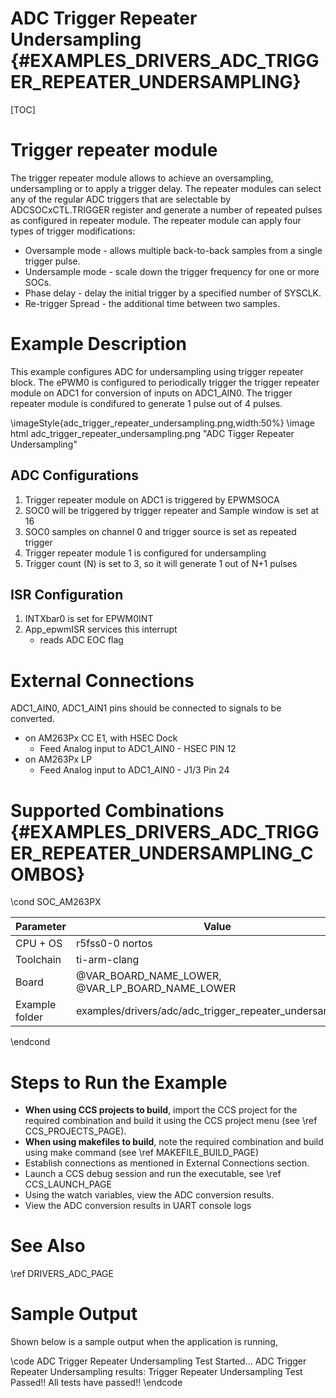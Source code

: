 # ADC Trigger Repeater Undersampling {#EXAMPLES_DRIVERS_ADC_TRIGGER_REPEATER_UNDERSAMPLING}

[TOC]

# Trigger repeater module
 The trigger repeater module allows to achieve an oversampling, undersampling or to apply a trigger delay. The repeater modules can select any of the regular ADC triggers that are selectable by ADCSOCxCTL.TRIGGER register and generate a number of repeated pulses as configured in repeater module. The repeater module can apply four types of trigger modifications:
 - Oversample mode - allows multiple back-to-back samples from a single trigger pulse.
 - Undersample mode - scale down the trigger frequency for one or more SOCs.
 - Phase delay - delay the initial trigger by a specified number of SYSCLK.
 - Re-trigger Spread - the additional time between two samples.

# Example Description
 This example configures ADC for undersampling using trigger repeater block. The ePWM0 is configured to periodically trigger the trigger repeater module on ADC1 for conversion of inputs on ADC1_AIN0. The trigger repeater module is condifured to generate 1 pulse out of 4 pulses.

\imageStyle{adc_trigger_repeater_undersampling.png,width:50%}
\image html adc_trigger_repeater_undersampling.png "ADC Tigger Repeater Undersampling"

## ADC Configurations
1. Trigger repeater module on ADC1 is triggered by EPWMSOCA
2. SOC0 will be triggered by trigger repeater and Sample window is set at 16
2. SOC0 samples on channel 0 and trigger source is set as repeated trigger
3. Trigger repeater module 1 is configured for undersampling
4. Trigger count (N) is set to 3, so it will generate 1 out of N+1 pulses

## ISR Configuration
1. INTXbar0 is set for EPWM0INT
2. App_epwmISR services this interrupt
    - reads ADC EOC flag

# External Connections
ADC1_AIN0, ADC1_AIN1 pins should be connected to signals to be converted.
 - on AM263Px CC E1, with HSEC Dock
     - Feed Analog input to ADC1_AIN0 - HSEC PIN 12
 - on AM263Px LP
     - Feed Analog input to ADC1_AIN0 - J1/3 Pin 24

# Supported Combinations {#EXAMPLES_DRIVERS_ADC_TRIGGER_REPEATER_UNDERSAMPLING_COMBOS}

\cond SOC_AM263PX

 Parameter      | Value
 ---------------|-----------
 CPU + OS       | r5fss0-0 nortos
 Toolchain      | ti-arm-clang
 Board          | @VAR_BOARD_NAME_LOWER, @VAR_LP_BOARD_NAME_LOWER
 Example folder | examples/drivers/adc/adc_trigger_repeater_undersampling/

\endcond

# Steps to Run the Example

- **When using CCS projects to build**, import the CCS project for the required combination
  and build it using the CCS project menu (see \ref CCS_PROJECTS_PAGE).
- **When using makefiles to build**, note the required combination and build using
  make command (see \ref MAKEFILE_BUILD_PAGE)
- Establish connections as mentioned in External Connections section.
- Launch a CCS debug session and run the executable, see \ref CCS_LAUNCH_PAGE
- Using the watch variables, view the ADC conversion results.
- View the ADC conversion results in UART console logs

# See Also

\ref DRIVERS_ADC_PAGE

# Sample Output

Shown below is a sample output when the application is running,

\code
ADC Trigger Repeater Undersampling Test Started...
ADC Trigger Repeater Undersampling results:
Trigger Repeater Undersampling Test Passed!!
All tests have passed!!
\endcode
